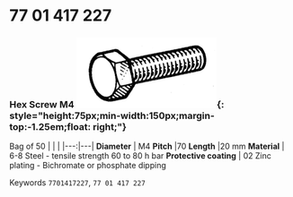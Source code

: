 # 77 01 417 227

### Hex Screw M4 ![](../assets/images/parts/hex_screws.png){: style="height:75px;min-width:150px;margin-top:-1.25em;float: right;"}

Bag of 50
|   |   |
|---:|---|
**Diameter** | M4
**Pitch** |70
**Length** |20 mm
**Material** | 6-8 Steel - tensile strength 60 to 80 h bar
**Protective coating** | 02 Zinc plating - Bichromate or phosphate dipping

Keywords `7701417227`, `77 01 417 227`
